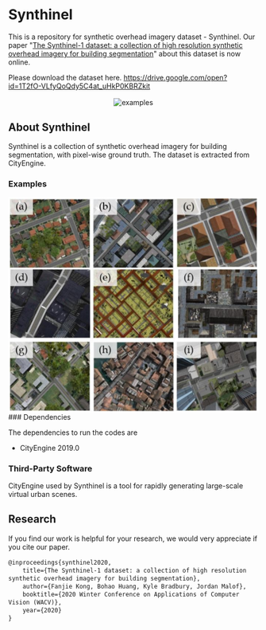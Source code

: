 # Synthinel
This is a repository for synthetic overhead imagery dataset - Synthinel.
Our paper "[The Synthinel-1 dataset: a collection of high resolution synthetic overhead imagery for building segmentation](https://arxiv.org/abs/2001.05130)" about this dataset is now online. 

Please download the dataset here. https://drive.google.com/open?id=1T2fO-VLfyQoQdy5C4at_uHkP0KBRZkit
<div align=center><img src="Externels/examples.gif" alt="examples" 
align=center></div>

## About Synthinel
Synthinel is a collection of synthetic overhead imagery for building segmentation, with pixel-wise ground truth. The dataset is extracted from CityEngine.

### Examples
<div align=center><img src="Externels/examples.png" alt="examples" 
align=center></div>
### Dependencies

The dependencies to run the codes are 

* CityEngine 2019.0

### Third-Party Software
CityEngine used by Synthinel is a tool for rapidly generating large-scale virtual urban scenes. 

Research
---------

If you find our work is helpful for your research, we would very appreciate if you cite our paper.

    @inproceedings{synthinel2020,
        title={The Synthinel-1 dataset: a collection of high resolution synthetic overhead imagery for building segmentation},
        author={Fanjie Kong, Bohao Huang, Kyle Bradbury, Jordan Malof},
        booktitle={2020 Winter Conference on Applications of Computer Vision (WACV)},
        year={2020}
    }
